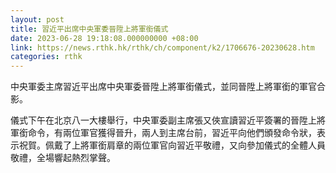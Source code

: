 ```yaml
---
layout: post
title: 習近平出席中央軍委晉陞上將軍銜儀式
date: 2023-06-28 19:18:08.000000000 +08:00
link: https://news.rthk.hk/rthk/ch/component/k2/1706676-20230628.htm
categories: rthk
---
```


中央軍委主席習近平出席中央軍委晉陞上將軍銜儀式，並同晉陞上將軍銜的軍官合影。

儀式下午在北京八一大樓舉行，中央軍委副主席張又俠宣讀習近平簽署的晉陞上將軍銜命令，有兩位軍官獲得晉升，兩人到主席台前，習近平向他們頒發命令狀，表示祝賀。佩戴了上將軍銜肩章的兩位軍官向習近平敬禮，又向參加儀式的全體人員敬禮，全場響起熱烈掌聲。
